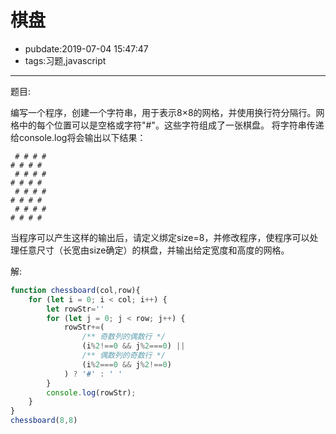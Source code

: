# 棋盘

- pubdate:2019-07-04 15:47:47
- tags:习题,javascript

---

题目:

编写一个程序，创建一个字符串，用于表示8×8的网格，并使用换行符分隔行。网格中的每个位置可以是空格或字符"#"。这些字符组成了一张棋盘。
将字符串传递给console.log将会输出以下结果：

```text
 # # # #
# # # #
 # # # #
# # # #
 # # # #
# # # #
 # # # #
# # # #
```

当程序可以产生这样的输出后，请定义绑定size=8，并修改程序，使程序可以处理任意尺寸（长宽由size确定）的棋盘，并输出给定宽度和高度的网格。

解:

````javascript
function chessboard(col,row){
    for (let i = 0; i < col; i++) {
        let rowStr=''
        for (let j = 0; j < row; j++) {
            rowStr+=(
                /** 奇数列的偶数行 */
                (i%2!==0 && j%2===0) ||
                /** 偶数列的奇数行 */
                (i%2===0 && j%2!==0)
            ) ? '#' : ' '
        }
        console.log(rowStr);
    }
}
chessboard(8,8)
````
